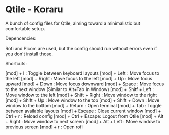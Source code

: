 # Qtile - Koraru
A bunch of config files for Qtile, aiming toward a minimalistic but comfortable setup.

Depencencies:

Rofi and Picom are used, but the config should run without errors even if you don't install those.

Shortcuts:

[mod] + l : Toggle between keyboard layouts
[mod] + Left : Move focus to the left
[mod] + Right : Move focus to the left
[mod] + Up : Move focus upward
[mod] + Down : Move focus downward
[mod] + Space : Move focus to the next window (Similar to Alt+Tab in Window)
[mod] + Shitf + Left : Move window to the left
[mod] + Shift + Right : Move window to the right
[mod] + Shift + Up : Move window to the top
[mod] + Shift + Down : Move window to the bottom
[mod] + Return : Open terminal
[mod] + Tab : Toggle between available layouts
[mod] + Escape : Close current window
[mod] + Ctrl + r : Reload config
[mod] + Ctrl + Escape: Logout from Qtile
[mod] + Alt + Right : Move window to next screen
[mod] + Alt + Left : Move window to previous screen
[mod] + r : Open rofi
